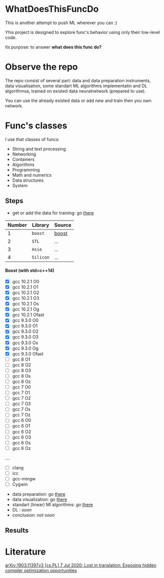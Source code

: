 # WhatDoesThisFuncDo

This is another attempt to push ML wherever you can :)

Yhis project is designed to explore func's behavior using only their low-level code.

Its purpose: to answer  **what does this func do?**


# Observe the repo

The repo consist of several part: data and data preparation instruments, data visualisation, some standart ML algorithms implementatin and DL algorithmsa, trained on existed data neuralnetwork (prepared to use).

You can use the already existed data or add new and train then you own network.


# Func's classes

I use that classes of funcs:

* String and text processing
* Networking
* Containers
* Algorithms
* Programming
* Math and numerics
* Data structures
* System

## Steps

* get or add the data for training: go [there](./tools/raw_data_prepare/)


| Number | Library     | Source                          |
|--------|-------------|---------------------------------|
| 1      | `boost`      | [boost](https://www.boost.org/) |
| 2      | `STL`       | ...                             |
| 3      | `Asio`  | ...                             |
| 4      | `Silicon` | ...                             |




#### Boost (with std=c++14)
- [x] gcc 10.2.1 O0
- [x] gcc 10.2.1 O1
- [x] gcc 10.2.1 O2
- [x] gcc 10.2.1 O3
- [x] gcc 10.2.1 Os
- [x] gcc 10.2.1 Og
- [x] gcc 10.2.1 Ofast
- [x] gcc 9.3.0 O0
- [x] gcc 9.3.0 O1
- [x] gcc 9.3.0 O2
- [x] gcc 9.3.0 O3
- [x] gcc 9.3.0 Os
- [x] gcc 9.3.0 Og
- [x] gcc 9.3.0 Ofast
- [ ] gcc 8 O1
- [ ] gcc 8 O2
- [ ] gcc 8 O3
- [ ] gcc 8 Os
- [ ] gcc 8 Oz
- [ ] gcc 7 O0
- [ ] gcc 7 O1
- [ ] gcc 7 O2
- [ ] gcc 7 O3
- [ ] gcc 7 Os
- [ ] gcc 7 Oz
- [ ] gcc 6 O0
- [ ] gcc 6 O1
- [ ] gcc 6 O2
- [ ] gcc 6 O3
- [ ] gcc 6 Os
- [ ] gcc 6 Oz

....

- [ ] clang
- [ ] icc
- [ ] gcc-mingw
- [ ] Cygwin
* data preparation: go [there](./tools/linear_models/)
* data visualization: go [there](./tools/data_visualisation/)
* standart (linear) Ml algorithms: go [there](./tools/linear_models/)
* DL : *soon*
* conclusion: *not soon*

## Results

# Literature

[arXiv:1903.11397v3 [cs.PL] 7 Jul 2020: Lost in translation: Exposing hidden compiler optimization opportunities](https://arxiv.org/pdf/1903.11397.pdf)
